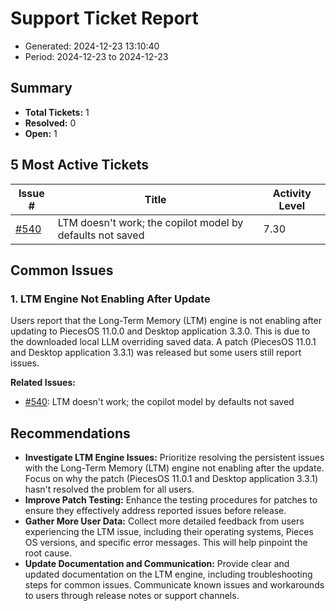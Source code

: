 # Support Ticket Report
- Generated: 2024-12-23 13:10:40
- Period: 2024-12-23 to 2024-12-23

## Summary
- **Total Tickets:** 1
- **Resolved:** 0
- **Open:** 1

## 5 Most Active Tickets
| Issue # | Title | Activity Level |
|---------|-------|----------------|
| [#540](https://github.com/pieces-app/support/issues/540) | LTM doesn't work; the copilot model by defaults not saved | 7.30 |

## Common Issues
### 1. LTM Engine Not Enabling After Update
Users report that the Long-Term Memory (LTM) engine is not enabling after updating to PiecesOS 11.0.0 and Desktop application 3.3.0. This is due to the downloaded local LLM overriding saved data. A patch (PiecesOS 11.0.1 and Desktop application 3.3.1) was released but some users still report issues. 

**Related Issues:**
- [#540](https://github.com/pieces-app/support/issues/540): LTM doesn't work; the copilot model by defaults not saved


## Recommendations
- **Investigate LTM Engine Issues:** Prioritize resolving the persistent issues with the Long-Term Memory (LTM) engine not enabling after the update. Focus on why the patch (PiecesOS 11.0.1 and Desktop application 3.3.1) hasn't resolved the problem for all users.
- **Improve Patch Testing:** Enhance the testing procedures for patches to ensure they effectively address reported issues before release.
- **Gather More User Data:** Collect more detailed feedback from users experiencing the LTM issue, including their operating systems, Pieces OS versions, and specific error messages. This will help pinpoint the root cause.
- **Update Documentation and Communication:**  Provide clear and updated documentation on the LTM engine, including troubleshooting steps for common issues. Communicate known issues and workarounds to users through release notes or support channels.

